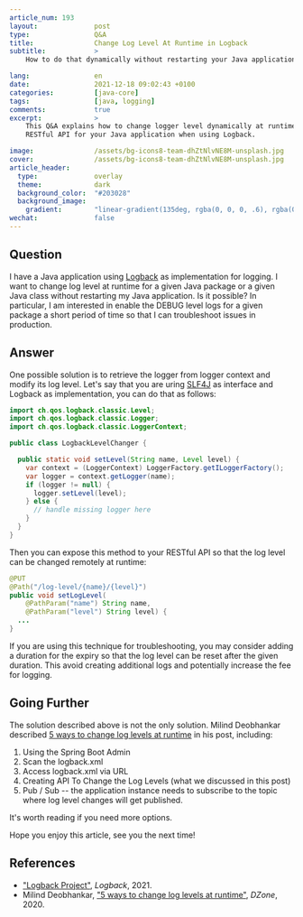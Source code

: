 ```yaml
---
article_num: 193
layout:              post
type:                Q&A
title:               Change Log Level At Runtime in Logback
subtitle:            >
    How to do that dynamically without restarting your Java application?

lang:                en
date:                2021-12-18 09:02:43 +0100
categories:          [java-core]
tags:                [java, logging]
comments:            true
excerpt:             >
    This Q&A explains how to change logger level dynamically at runtime via
    RESTful API for your Java application when using Logback.

image:               /assets/bg-icons8-team-dhZtNlvNE8M-unsplash.jpg
cover:               /assets/bg-icons8-team-dhZtNlvNE8M-unsplash.jpg
article_header:
  type:              overlay
  theme:             dark
  background_color:  "#203028"
  background_image:
    gradient:        "linear-gradient(135deg, rgba(0, 0, 0, .6), rgba(0, 0, 0, .4))"
wechat:              false
---
```


## Question

I have a Java application using [Logback](http://logback.qos.ch/) as
implementation for logging. I want to change log level at runtime for a given
Java package or a given Java class without restarting my Java application. Is
it possible? In particular, I am interested in enable the DEBUG level logs for a
given package a short period of time so that I can troubleshoot issues in
production.

## Answer

One possible solution is to retrieve the logger from logger context and modify
its log level. Let's say that you are uring [SLF4J](http://www.slf4j.org/) as
interface and Logback as implementation, you can do that as follows:

```java
import ch.qos.logback.classic.Level;
import ch.qos.logback.classic.Logger;
import ch.qos.logback.classic.LoggerContext;

public class LogbackLevelChanger {

  public static void setLevel(String name, Level level) {
    var context = (LoggerContext) LoggerFactory.getILoggerFactory();
    var logger = context.getLogger(name);
    if (logger != null) {
      logger.setLevel(level);
    } else {
      // handle missing logger here
    }
  }
}
```

Then you can expose this method to your RESTful API so that the log level can be
changed remotely at runtime:

```java
@PUT
@Path("/log-level/{name}/{level}")
public void setLogLevel(
    @PathParam("name") String name,
    @PathParam("level") String level) {
  ...
}
```

If you are using this technique for troubleshooting, you may consider adding a
duration for the expiry so that the log level can be reset after the given
duration. This avoid creating additional logs and potentially increase the fee
for logging.

## Going Further

The solution described above is not the only solution. Milind Deobhankar
described [5 ways to change log levels at
runtime](https://dzone.com/articles/5-ways-to-change-the-log-levels-at-runtime)
in his post, including:

1. Using the Spring Boot Admin
2. Scan the logback.xml
3. Access logback.xml via URL
4. Creating API To Change the Log Levels (what we discussed in this post)
5. Pub / Sub -- the application instance needs to subscribe to the topic where log level changes will get published.

It's worth reading if you need more options.

Hope you enjoy this article, see you the next time!

## References

- ["Logback Project"](http://logback.qos.ch/), _Logback_, 2021.
- Milind Deobhankar, ["5 ways to change log levels at
  runtime"](https://dzone.com/articles/5-ways-to-change-the-log-levels-at-runtime),
  _DZone_, 2020.
